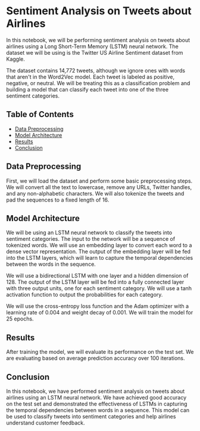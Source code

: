 # Sentiment Analysis on Tweets about Airlines

In this notebook, we will be performing sentiment analysis on tweets about airlines using a Long Short-Term Memory (LSTM) neural network. The dataset we will be using is the Twitter US Airline Sentiment dataset from Kaggle.

The dataset contains 14,772 tweets, although we ignore ones with words that aren't in the Word2Vec model. Each tweet is labeled as positive, negative, or neutral. We will be treating this as a classification problem and building a model that can classify each tweet into one of the three sentiment categories.

## Table of Contents

- [Data Preprocessing](#Data%20Preprocessing)
- [Model Architecture](<#Model Architecture>)
- [Results](#Results)
- [Conclusion](#Conclusion)

## Data Preprocessing

First, we will load the dataset and perform some basic preprocessing steps. We will convert all the text to lowercase, remove any URLs, Twitter handles, and any non-alphabetic characters. We will also tokenize the tweets and pad the sequences to a fixed length of 16.

## Model Architecture

We will be using an LSTM neural network to classify the tweets into sentiment categories. The input to the network will be a sequence of tokenized words. We will use an embedding layer to convert each word to a dense vector representation. The output of the embedding layer will be fed into the LSTM layers, which will learn to capture the temporal dependencies between the words in the sequence.

We will use a bidirectional LSTM with one layer and a hidden dimension of 128. The output of the LSTM layer will be fed into a fully connected layer with three output units, one for each sentiment category. We will use a tanh activation function to output the probabilities for each category.

We will use the cross-entropy loss function and the Adam optimizer with a learning rate of 0.004 and weight decay of 0.001. We will train the model for 25 epochs.

## Results

After training the model, we will evaluate its performance on the test set. We are evaluating based on average prediction accuracy over 100 iterations.

## Conclusion

In this notebook, we have performed sentiment analysis on tweets about airlines using an LSTM neural network. We have achieved good accuracy on the test set and demonstrated the effectiveness of LSTMs in capturing the temporal dependencies between words in a sequence. This model can be used to classify tweets into sentiment categories and help airlines understand customer feedback.
